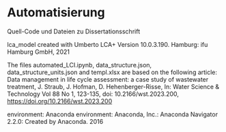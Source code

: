 # Automatisierung
Quell-Code und Dateien zu Dissertationsschrift

lca_model created with Umberto LCA+ Version 10.0.3.190. Hamburg: ifu Hamburg GmbH, 2021

The files automated_LCI.ipynb, data_structure.json, data_structure_units.json and templ.xlsx are based on the following article:
Data management in life cycle assessment: a case study of wastewater treatment, J. Straub, J. Hofman, D. Hehenberger-Risse, In: Water Science & Technology Vol 88 No 1, 123-135, doi: 10.2166/wst.2023.200, https://doi.org/10.2166/wst.2023.200

environment: Anaconda environment: Anaconda, Inc.: Anaconda Navigator 2.2.0: Created by Anaconda. 2016
